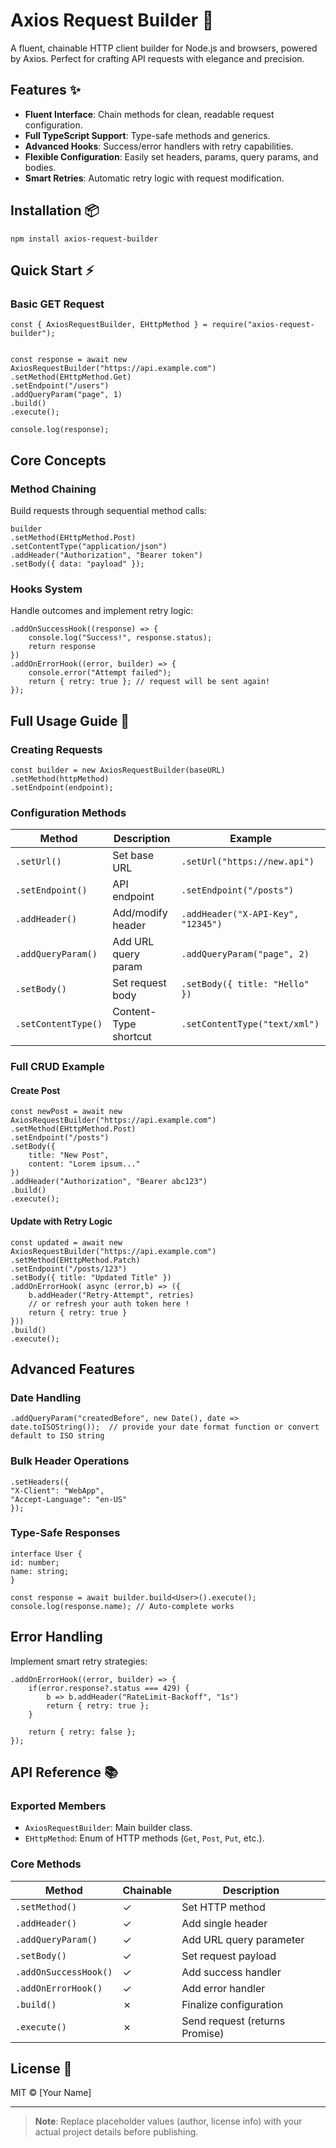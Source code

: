 

# Axios Request Builder 🚀

A fluent, chainable HTTP client builder for Node.js and browsers, powered by Axios. Perfect for crafting API requests with elegance and precision.

## Features ✨

- **Fluent Interface**: Chain methods for clean, readable request configuration.
- **Full TypeScript Support**: Type-safe methods and generics.
- **Advanced Hooks**: Success/error handlers with retry capabilities.
- **Flexible Configuration**: Easily set headers, params, query params, and bodies.
- **Smart Retries**: Automatic retry logic with request modification.

## Installation 📦

```
npm install axios-request-builder
```

## Quick Start ⚡

### Basic GET Request

```
const { AxiosRequestBuilder, EHttpMethod } = require("axios-request-builder");


const response = await new AxiosRequestBuilder("https://api.example.com")
.setMethod(EHttpMethod.Get)
.setEndpoint("/users")
.addQueryParam("page", 1)
.build()
.execute();

console.log(response);
```

## Core Concepts

### Method Chaining

Build requests through sequential method calls:

```
builder
.setMethod(EHttpMethod.Post)
.setContentType("application/json")
.addHeader("Authorization", "Bearer token")
.setBody({ data: "payload" });
```

### Hooks System

Handle outcomes and implement retry logic:

```
.addOnSuccessHook((response) => {
    console.log("Success!", response.status);
    return response
})
.addOnErrorHook((error, builder) => {
    console.error("Attempt failed");
    return { retry: true }; // request will be sent again!
});

```

## Full Usage Guide 📖

### Creating Requests

```
const builder = new AxiosRequestBuilder(baseURL)
.setMethod(httpMethod)
.setEndpoint(endpoint);
```

### Configuration Methods

| Method            | Description           | Example                           |
|-------------------|-----------------------|-----------------------------------|
| `.setUrl()`       | Set base URL          | `.setUrl("https://new.api")`      |
| `.setEndpoint()`  | API endpoint          | `.setEndpoint("/posts")`          |
| `.addHeader()`    | Add/modify header     | `.addHeader("X-API-Key", "12345")`|
| `.addQueryParam()`| Add URL query param   | `.addQueryParam("page", 2)`       |
| `.setBody()`      | Set request body      | `.setBody({ title: "Hello" })`    |
| `.setContentType()`| Content-Type shortcut| `.setContentType("text/xml")`     |

### Full CRUD Example

#### Create Post

```
const newPost = await new AxiosRequestBuilder("https://api.example.com")
.setMethod(EHttpMethod.Post)
.setEndpoint("/posts")
.setBody({
    title: "New Post",
    content: "Lorem ipsum..."
})
.addHeader("Authorization", "Bearer abc123")
.build()
.execute();

```

#### Update with Retry Logic

```
const updated = await new AxiosRequestBuilder("https://api.example.com")
.setMethod(EHttpMethod.Patch)
.setEndpoint("/posts/123")
.setBody({ title: "Updated Title" })
.addOnErrorHook( async (error,b) => ({
    b.addHeader("Retry-Attempt", retries)
    // or refresh your auth token here !
    return { retry: true }
}))
.build()
.execute();

```

## Advanced Features

### Date Handling

```JS
.addQueryParam("createdBefore", new Date(), date => date.toISOString());  // provide your date format function or convert default to ISO string
```

### Bulk Header Operations

```
.setHeaders({
"X-Client": "WebApp",
"Accept-Language": "en-US"
});
```

### Type-Safe Responses

```
interface User {
id: number;
name: string;
}

const response = await builder.build<User>().execute();
console.log(response.name); // Auto-complete works

```

## Error Handling

Implement smart retry strategies:

```
.addOnErrorHook((error, builder) => {
    if(error.response?.status === 429) {
        b => b.addHeader("RateLimit-Backoff", "1s")
        return { retry: true };
    }

    return { retry: false };
});
```

## API Reference 📚

### Exported Members

- `AxiosRequestBuilder`: Main builder class.
- `EHttpMethod`: Enum of HTTP methods (`Get`, `Post`, `Put`, etc.).

### Core Methods

| Method              | Chainable | Description               |
|---------------------|-----------|---------------------------|
| `.setMethod()`      | ✓         | Set HTTP method           |
| `.addHeader()`      | ✓         | Add single header         |
| `.addQueryParam()`  | ✓         | Add URL query parameter   |
| `.setBody()`        | ✓         | Set request payload       |
| `.addOnSuccessHook()`| ✓        | Add success handler       |
| `.addOnErrorHook()` | ✓         | Add error handler         |
| `.build()`          | ✗         | Finalize configuration    |
| `.execute()`        | ✗         | Send request (returns Promise)|

## License 📄

MIT © [Your Name]

---

> **Note**: Replace placeholder values (author, license info) with your actual project details before publishing.
